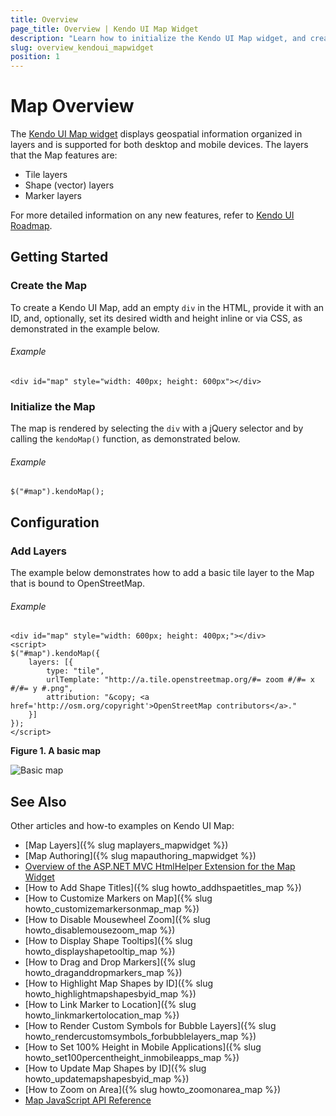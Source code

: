 ```yaml
---
title: Overview
page_title: Overview | Kendo UI Map Widget
description: "Learn how to initialize the Kendo UI Map widget, and create and bind layers to it."
slug: overview_kendoui_mapwidget
position: 1
---
```


# Map Overview

The [Kendo UI Map widget](http://demos.telerik.com/kendo-ui/map/index) displays geospatial information organized in layers and is supported for both desktop and mobile devices.
The layers that the Map features are:

* Tile layers
* Shape (vector) layers
* Marker layers

For more detailed information on any new features, refer to [Kendo UI Roadmap](http://www.telerik.com/support/whats-new/kendo-ui/roadmap).

## Getting Started

### Create the Map

To create a Kendo UI Map, add an empty `div` in the HTML, provide it with an ID, and, optionally, set its desired width and height inline or via CSS, as demonstrated in the example below.

###### Example

    <div id="map" style="width: 400px; height: 600px"></div>

### Initialize the Map

The map is rendered by selecting the `div` with a jQuery selector and by calling the `kendoMap()` function, as demonstrated below.

###### Example

    $("#map").kendoMap();

## Configuration

### Add Layers

The example below demonstrates how to add a basic tile layer to the Map that is bound to OpenStreetMap.

###### Example

    <div id="map" style="width: 600px; height: 400px;"></div>
    <script>
    $("#map").kendoMap({
        layers: [{
            type: "tile",
            urlTemplate: "http://a.tile.openstreetmap.org/#= zoom #/#= x #/#= y #.png",
            attribution: "&copy; <a href='http://osm.org/copyright'>OpenStreetMap contributors</a>."
        }]
    });
    </script>

**Figure 1. A basic map**

![Basic map](/controls/diagrams-and-maps/map/images/map-basic.png)

## See Also

Other articles and how-to examples on Kendo UI Map:

* [Map Layers]({% slug maplayers_mapwidget %})
* [Map Authoring]({% slug mapauthoring_mapwidget %})
* [Overview of the ASP.NET MVC HtmlHelper Extension for the Map Widget](/aspnet-mvc/helpers/map/overview)
* [How to Add Shape Titles]({% slug howto_addhspaetitles_map %})
* [How to Customize Markers on Map]({% slug howto_customizemarkersonmap_map %})
* [How to Disable Mousewheel Zoom]({% slug howto_disablemousezoom_map %})
* [How to Display Shape Tooltips]({% slug howto_displayshapetooltip_map %})
* [How to Drag and Drop Markers]({% slug howto_draganddropmarkers_map %})
* [How to Highlight Map Shapes by ID]({% slug howto_highlightmapshapesbyid_map %})
* [How to Link Marker to Location]({% slug howto_linkmarkertolocation_map %})
* [How to Render Custom Symbols for Bubble Layers]({% slug howto_rendercustomsymbols_forbubblelayers_map %})
* [How to Set 100% Height in Mobile Applications]({% slug howto_set100percentheight_inmobileapps_map %})
* [How to Update Map Shapes by ID]({% slug howto_updatemapshapesbyid_map %})
* [How to Zoom on Area]({% slug howto_zoomonarea_map %})
* [Map JavaScript API Reference](/api/javascript/dataviz/ui/map)
